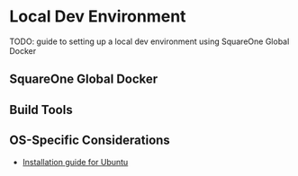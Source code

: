 # Local Dev Environment

TODO: guide to setting up a local dev environment using SquareOne Global Docker

## SquareOne Global Docker

## Build Tools

## OS-Specific Considerations

* [Installation guide for Ubuntu](./linux/install-guide-for-ubuntu.md)
